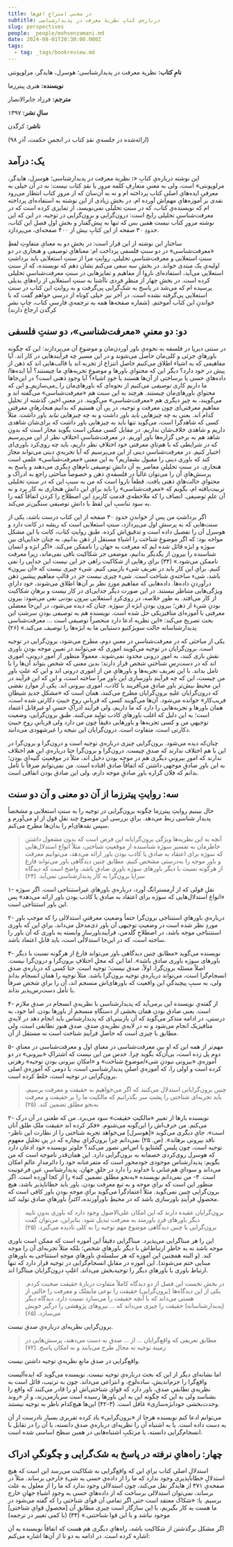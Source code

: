 ```yaml
---
title: در سختیِ امتزاجِ افق‌ها
subtitle: درباره‌یِ کتابِ نظریهٔ معرفت در پدیدارشناسی
slug: perspectives
people: _people/mohsenzamani.md
date: 2024-08-01T20:30:00.000Z
tags:
  - tag: _tags/bookreview.md
---
```


**نامِ کتاب:** نظریة معرفت در پدیدارشناسی؛ هوسرل،
هایدگر، مرلوپونتی

**نویسنده:** هنری پیترزما


**مترجم:** فرزاد جابرالانصار

**سالِ نشر:** ۱۳۹۷

**ناشر:** کرگدن

(ارائه‌شده در جلسه‌یِ
نقدِ کتاب در انجمنِ حکمت، آذرِ ۹۸)



## یک: درآمد

این نوشته درباره‌یِ کتابِ «**:** نظریة معرفت در پدیدارشناسی؛ هوسرل، هایدگر، مرلوپونتی» است، ولی به معنیِ متعارفِ کلمه مرور یا نقدِ کتاب نیست: نه در آن خیلی به معرفیِ ایده‌هایِ اصلیِ کتاب پرداخته ام و نه به آن‌سان که از مرورِ کتاب انتظار می‌رود نقدی بر آموزه‌هایِ مهم‌اش آورده ام. در بخشِ زیادی از این نوشته به استفاده‌ای پرداخته ام که نویسنده‌یِ کتاب، که در سنتِ تحلیلی نمی‌نویسد، از تمایزی کرده است که در معرفت‌شناسیِ تحلیلی رایج است: درون‌گرایی و برون‌گرایی در توجیه. در این که این نوشته مرورِ کتاب نیست همین بس که تنها به پیش‌گفتار و بخشِ اولِ فصلِ این کتاب، حدودِ ۳۰ صفحه از این کتابِ بیش از ۴۰۰ صفحه‌ای، می‌پردازد.

ساختارِ این نوشته از این قرار است: در بخشِ دو به معنایِ متفاوتِ لفظِ «معرفت‌شناسی» در دو سنتِ فلسفی‌ پرداخت ام: معناهایِ توصیفی و هنجاری در دو سنتِ استعلایی و معرفت‌شناسیِ تحلیلی. روایتِ مرا از سنتِ استعلایی باید برداشتِ اولیه‌یِ یک مبتدی خواند. در بخشِ سه سعی می‌کنم نشان دهم که نویسنده، که از سنتِ استعلایی می‌آید، استفاده‌ای ناروا از مفاهیم و تمایزهایی در سنتِ معرفت‌شناسیِ تحلیلی کرده است. در بخشِ چهار از منظرِ فردی ناآشنا به سنتِ استعلایی از راه‌هایِ بدیلی پرسیده ام که می‌شد در پاسخ به شک‌گرایی پی‌گرفت و به روایتِ‌ این کتاب در سنتِ استعلایی پی‌گرفته نشده است. در آخر نیز خیلی کوتاه از درسی خواهم گفت که با خواندنِ این کتاب آموختم. (شماره صفحه‌ها همه به ترجمه‌یِ فارسیِ کتاب، چاپِ نشرِ کرگدن ارجاع دارند)
## دو: دو معنیِ «معرفت‌شناسی»، دو سنتِ فلسفی
در سنتی دیرپا در فلسفه به نحوه‌یِ باور آوردن‌مان و موضوعِ آن می‌پردازند: این که چگونه باورهایِ جزئی و کلی‌مان حاصل می‌شوند و در این مسیر چه فرآیندهایی در کار اند. آیا مفاهیمی که به اشیاء اطلاق می‌کنیم حاصلِ انتزاع از تجربه اند یا قالب‌هایی اند که ذهن از پیش در خود دارد؟ دیگر این که محتوایِ باورها و موضوعِ تجربه‌هایِ ما چیستند؟ آیا ایده‌ها/داده‌هایِ حسی یا برساختی از آن‌ها هستند یا خودِ اشیاء؟ آیا وجودِ ذهنی است؟ در این‌جا‌ها ما داریم کاری _توصیفی_ می‌کنیم از نحوه‌ای که باورهای‌مان را _می‌سازیم_و این که محتوایِ باورهای‌مان چیستند. هرچند به این سنت هم «معرفت‌شناسی» می‌گفته اند و می‌گویند، به چیزِ دیگری هم «معرفت‌شناسی» می‌گویند. در معنیِ اخیر، گذشته از تحلیلِ مفاهیمِ معرفتی‌ای چون معرفت و توجیه، در پیِ آن هستیم که بدانیم _هنجارهایِ_ معرفتی کدام اند. یعنی به چه چیزهایی _باید_ باور داشت و به چه چیزهایی _نباید_ باور داشت. مثلاً کسی که شاهدگرا است، می‌گوید تنها باید به چیزهایی باور داشت که برای‌شان شاهدی داریم و شاهدی خلاف‌شان نداریم. در مقایل کسی ممکن است بگوید مجاز است که بدونِ شاهد هم به برخی گزاره‌ها باور آوریم. در معرفت‌شناسیِ اختلافِ نظر از این می‌پرسیم که در شرایطی که با هم‌تایِ معرفتی خود اختلافِ نظر داریم، باید چه روی‌کرد باوری‌ای اختیار کنیم. در معرفت‌شناسیِ دینی از این می‌پرسیم که آیا تجریه‌یِ دینی می‌تواند مجاز کند که باوری دینی را مقبول بشماریم؟ به این معنی «معرفت‌شناسی» علمی است هنجاری. در سنتِ تحلیلیِ معاصر به آن دانشِ توصیفی نام‌هایِ دیگری می‌دهند و پاسخ به پرسش‌هایِ آن را می‌توان غالباً در فلسفه‌یِ ذهن و خصوصاً مباحثی راجع به ادراک و محتوایِ حالت‌هایِ ذهنی یافت. قطعاً ناروا است که من به سببِ این که در سنتِ تحلیلی تربیت‌یافته ام، بگویم که «معرفت‌شناسی» را باید برایِ این دانشِ هنجاری به کار برد و نه آن علمِ توصیفی. انصاف را که ملاحظه‌یِ قدمتِ کاربردِ این اصطلاح را کردن اتفاقاً کفه‌ را به سود تناسبِ این لفظ با دانشِ توصیفی سنگین‌تر می‌کند. 

اگر برداشتِ من پس از خواندنِ حدودِ ۳۰ صفحه از این کتاب درست باشد، یکی از سنت‌هایی که به پرسشِ اول می‌پردازد، سنتِ استعلایی است که ریشه در کانت دارد و هوسرل آن را تفصیل داده است و تدقیق‌اش کرده. طبقِ روایتِ کتاب، کانت با این مشکل مواجه بود: که اگر موضوعِ شناخت را اشیاءِ مستقل از ذهن بدانیم، به چنان جدایی‌ای بینِ سوژه و ‌ابژه قائل شده ایم که معرفت به جهان را ناممکن می‌کند. «اگر ابژه و انسان شناسنده را بیرون از یگدیگر بدانیم، موضعی جز شکاکیت باقی نمی‌ماند، زیرا معرفت ناممکن می‌شود.» (۳۴) برایِ رهایی از شکاکیت راهی جز این نیست این جدایی را نفی کنیم. برایِ این کار باید در تعریفِ شیء بازبینی کنیم. شیء چیزی نیست که «آن بیرون» باشد، شیء ساخته‌یِ شناخت است. شیء چیزی نیست جز در قالبِ مفاهیم پیشین ذهن درآوردنِ داده‌ها. داد‌ه‌هایی که مفاهیم موردِ نظر بر آن‌ها اطلاق می‌شوند، خود دارایِ ویژگی‌هایی متناظر نیستند. در این صورت دیگر جدایی‌ای در کار نیست و برهانِ شکاکیت از کار می‌ا‌فتد. به طورِ خلاصه، در روی‌کردِ استعلایی _بیرون بودنی_ نفی می‌شود: بیرون بودنِ شیء از ذهن؛ بیرون بودنِ ابژه از سوژه. چنان که دیده می‌شود، در این‌جا معضلی معرفتی با آموزه‌ای متافیزیکی حل شده است. نویسنده هم به توصیفی بودنِ سرشتِ این بحث تصریح می‌کند: «این نظریه ادعا دارد منحصراً توصیفی است ... معرفت‌شناسی پدیدارشناسانه حالت سوبژکتیو دستیابی ما به ابژه‌ها را توصیف می‌کند.» (۲۶)

یکی از مباحثی که در معرفت‌شناسیِ در معنیِ دوم، مطرح می‌شود، برون‌گرایی در توجیه است. برون‌گرایان در توجیه می‌گویند اموری که می‌توانند در تعیینِ موجه بودنِ باوری نقش بازی کنند، به امورِ درونی محدود نمی‌شوند. معمولاً منظور از امورِ درونی، اموری اند که در دست‌رسِ شناختیِ شخص قرار دارند؛ بدین معنی که شخص بتواند آن‌ها را با تامل بداند. با این تعریف تجربه‌ها و باورهایِ من از اموری درونی اند و این که علتِ باورِ من چیست، این که چه فرآیندِ باورسازی این باورِ مرا ساخته است، و این که این فرآیند در این محیط بیش‌تر باورِ صادق می‌آفریند یا کاذب، اموری بیرونی اند. یکی از مواردِ نقضی که درون‌گرایان علیهِ برون‌گرایان مطرح می‌کنند، همان‌ است که «مشکلِ جدیدِ شیطانِ فریب‌کار» خوانده می‌شود. آن‌ها می‌گویند کسی که قربانیِ روحِ خبیثِ دکارتی شده است، همان باورها و تجربه‌هایی را دارد که ما داریم، ولی فرآیند ادراکِ حسیِ او غیرقابل اعتماد است؛ به این دلیل که اغلب باورهایِ کاذب تولید می‌کنند. طبقِ برون‌گرایی، وضعیت توجیهیِ من و کسی تجربه‌ها و باورهایی دقیقاً چون من دارد ولی قربانیِ روحِ خبیثِ دکارتی است، متفاوت است. درون‌گرایان این نتیجه را غیرشهودی می‌دانند.  

چنان‌که دیده می‌شود. برون‌گرایی چیزی درباره‌یِ توجیه است و درون‌گرا و برون‌گرا در این با هم اختلاف ندارند که صدق چیست. درون‌گرا و برون‌گرا حتا درباره‌یِ این هم اختلاف ندارند که امورِ بیرونیِ دیگری هم در موجه بودن دخیل اند، مثلاً در موقعیتِ گتیه‌ای بودن؛ به این باورِ صادقِ موجهی داشتن که اتفاقاً صادق افتاده است. من نمی‌توانم صرفاً با تأمل بدانم که فلان گزاره باورِ صادقِ موجه دارم، ولی این صادق بودن اتفاقی است. 

## سه: روایتِ پیترزما از آن دو معنی و آن دو سنت
حال ببینیم روایتِ پیترزما چگونه برون‌گرایی در توجیه را به سنتِ استعلایی و مشخصاً پدیدار شناسی ربط می‌دهد. برایِ بررسی این موضوع چند نقلِ قول از او می‌آورم و سپس نقدهای‌ام را بدان‌ها مطرح می‌کنم.  
> آنچه به این نظریه‌ها ویژگی برون‌گرایانه این فرض است که بدون مشغول داشتن خاطرمان به تفسیر سوژة شناسنده از موقعیتِ شناختی، مثلاً انواع استدلال‌هایی که سوژه برای اعتقاد به صادق یا کاذب بودن باور ارائه می‌دهد، می‌توانیم معرفت و باور موجه را به‌درستی مشخص کنیم. مطابق چنین دیدگاهی باور می‌تواند فارغ از هرگونه نسبت با دیگر باورهای سوژه باوری صادق باشد. واضح است که دیدگاه سراپا برون‌گرا به کار پدیدارشناسی نمی‌آید. (۲۴)

۱- نقلِ قولی که از آرمسترانگ آورد، درباره‌یِ باورهایِ غیراستنتاجی است. اگر سوژه «انواع استدلال‌هایی که سوژه برای اعتقاد به صادق یا کاذب بودن باور ارائه می‌دهد» پس این باور استنتاجی است. 

۲- درباره‌یِ باورهایِ استنتاجی برون‌گرا حتماً وضعیتِ معرفتیِ استدلالی را که موجبِ باورِ موردِ نظر شده است در وضعیتِ توجیهی آن باور ذی‌مدخل می‌داند. برایِ این که باوری استنتناجی موجه باشد، در اصطلاحِ گلدمن، فرآیند‌باورسازِ وابسته به باوری که آن باور را ساخته است، که در این‌جا استدلالی است، باید قابلِ اعتماد باشد. 

۳- نویسنده می‌گوید «مطابق چنین دیدگاهی باور می‌تواند فارغ از هرگونه نسبت با دیگر باورهای سوژه باوری صادق باشد». اما این که محلِ اختلافِ برون‌گرا و درون‌گرا نیست. اصلاً مسئله برون‌گرا، اولاً، صدق نیست؛ توجیه است. حتا کسی که درباره‌یِ صدق انسجام‌گرا است، می‌تواند درباره‌یِ توجیه برون‌گرا باشد. مثلاً توجیه را همان انسجام بداند ولی، به سببِ پیچیدگیِ این واقعیت که باورهای‌اش منسجم اند، آن را برایِ شخص صرفاً با تأمل دست‌رس‌پذیر نداند.

۴- از گفته‌یِ نویسنده این برمی‌آید که پدیدارشناسی با نظریه‌یِ انسجام در صدق ملازم است. یعنی صادق بودن همان بخشی از دستگاهِ‌ منسجمِ از باورها بودن. اما خود، به درستی، در ادامه متذکر می‌گوید که آن بازبینی‌ای که پدیدارشناس باید انجام دهد در لایه‌یِ متافیزیک انجام می‌شود و نه در لایه‌یِ نظریه‌یِ صدق. صدق هنوز تطابقی است، ولی مطابق با چیزی است که حاصلِ فرآیندِ شناخت است نه مستقل از آن. 

۵- مهم‌تر از همه این که او بینِ معرفت‌شناسی در معنایِ اول و معرفت‌شناسی در معنایِ دوم پل زده است، بی‌آن‌که بگوید چرا. حدس من این نیست که اشتراکِ «بیرونی» در دو آموزه‌یِ «بیرونی نبودنِ شیء/موضوعِ شناخت» و «امکانِ بیرونی بودنِ توجیه» رهزنی کرده است و اولی را، که آموزه‌یِ اصلیِ پدیدارشناسی است، با دومی که آموزه‌یِ اصلی برون‌گرایی در توجیه است، خلط کرده است.  
> چنین برون‌گرایانی استدلال می‌کنند که اگر می‌خواهیم به حقیقت و معرفت برسیم، باید تجربه‌ای شناختی را پشتِ سر بگذرانیم که مالکیت ما را بر حقیقت و معرفت به‌نحو مطلق تضمین کند. (۲۵)

۲- نویسنده بارها از تعبیرِ «مالکیتِ حقیقت» سود می‌برد. من که طعنی در آن درک می‌کنم. من حرف‌اش را این‌گونه می‌شنوم. «فکر کرده اند حقیقت ملکِ طلق آنان است». جایِ دیگری می‌گوید «[هوسرل] می‌خواهد تجربة شناختی را از نظارت این ناظر-ناقد بیرونی برهاند». (ص. ۲۵) نمی‌دانم چرا برون‌گرایِ بیچاره که در پیِ تحلیلِ مفهومِ توجیه است، چون پلیسِ گشتاپو یا اس‌اس تصور می‌کند؟ جلوتر نویسنده خود اذعان دارد که هوسرل روی‌کردی خصمانه به برون‌گرایی دارد. این همان‌قدر ناموجه است که من بگویم: پدیدارشناس موجودی خودمحور است که متفرعنانه خود را دائرمدارِ عالمِ امکان می‌داند و سودایِ هم‌عنانی با خداوند را دارد در خلقِ جهان. پدیدارشناسی عینِ فرعونیت است.
۳- من نمی‌دانم نویسنده «به‌نحو مطلق تضمین کند» را از کجا آورده است. اگر منظور این است که برایِ موجه و به تبع معرفت بودن، باور باید خطاناپذیر باشد، هیچ ‌برون‌گرایی چنین نمی‌گوید. مثلاً اعتمادگرا می‌گوید برایِ موجه بودنِ باور کافی است که محصولِ فرآیندِ باورسازی باشد که در محیطِ باور‌آورنده، _اکثراً_ باورهایِ صادق تولید کند.  
> برون‌گرایان عقیده دارند که این امکان علی‌الاصول وجود دارد که باوری بدونِ تایید دیگر باورهای فردِ باورمند به معرفت تبدیل شود. بنابراین، می‌توان گفت برون‌گرایی با چنین دیدگاهی موضوع مهم توجیه را به کلی نادیده می‌گیرد. (۲۵)

این را هر مبناگرایی می‌پذیرد. مبناگرایی دقیقاً این‌ آموزه است که ممکن است باوری موجه باشد نه به خاطرِ ارتباط‌اش با دیگر باورهایِ شخص؛ بلکه مثلاً تجربه‌ای آن را موجه کند. (و البته همچنین این آموزه که هر سلسله‌یِ باورهایِ موجهِ استنتاجی به باورهایِ مبنایی ختم می‌شوند). این آموزه در مقابلِ انسجام‌گرایی در توجیه قرار دارد که تنها ارتباط باوری با باورهایِ دیگر را توجیه‌بخش می‌داند. اغلبِ درون‌گرایان مبناگرا اند.
> در بخشِ نخست این فصل از دو دیدگاه کاملاً متفاوت دربارهٔ حقیقت صحبت کردم. یکی از این دیدگاه‌ها (برون‌گرایی) حقیقت را نوعی مایملک و معرفت را حالتی از هستی می‌داند که با آنچه حقیقت را می‌سازد نسبت دارد. دیدگاه دیگر (پدیدارشناسانه) حقیقت را چیزی می‌داند که ... نیروهای پژوهشی را درگیر خویش می‌سازد. (۶۵)

برون‌گرایی نظریه‌ای درباره‌یِ صدق نیست. 

> مطابق تعریفی که واقع‌گرایان ... از ... صدق به دست می‌دهند، پرسش‌هایی در زمینة توجیه نه مجال طرح می‌یابند و نه امکان پاسخ. (۷۲)

واقع‌گرایی در صدق مانعِ نظریه‌یِ توجیه داشتن نیست.

اما نشانه‌ای دیگر از این که بحث درباره‌یِ توجیه نیست. نویسنده می‌گوید که ایده‌آلیست واقع‌گرا را جزم‌اندیش، ساده‌لوح، و انتزاعی می‌داند. چون به ترتیب، قائل است به نظریه‌یِ تطابقیِ صدق، باور دارد که قوایِ شناختی‌اش او را قادر می‌کنند که واقع را بشناسد ولی به این که چگونه این به این باورها رسیده است سربازمی‌زند، و از «روند وحدت‌بخشی خودابژه‌سازی» غافل است. (۳-۴۲) این‌ها هیچ‌کدام ناظر به توجیه نیستند. 

می‌توانم ادعا کنم نویسنده هرجا از «برون‌گرایی» یاد کرده تقریری بسیار نادرست از آن به دست داده است. یا به اشتباه آن را نظریه‌ای درباره‌یِ صدق دانسته، یا آن را در تقابل با انسجام‌گرایی دانسته، یا مرتکبِ اشتباه‌هایی در همین سطح اساسی شده است.

## چهار: راه‌هایِ نرفته در پاسخ به شک‌گرایی و چگونگیِ ادراک

استدلالِ اصلیِ کتاب برایِ این که واقع‌گرایی به شکاکیت می‌رسد این است که هیچ استدلالِ خطاناپذیری وجود ندارد که ما را از داده‌یِ حسی به شیءِ خارجی برساند. مثلاً در صفحه‌یِ ۳۷۱ از هایدگر نقل می‌کند، چون استدلالی وجود ندارد که ما را از معلول به علت برساند، نمی‌توان استدلالی برساخت که از داده‌هایِ حسی به وجودِ اشیاءِ جهانِ خارج برسیم. یا: «شکاک معتقد است حتی اگر تمامی آن قوای شناختی را که گفته می‌شود در ما هست به کار بگیریم، با این سازگار است چیزی مطابقِ آن [محصولِ قوایِ شناختی] موجود نباشد و با این قوا شناختنی.» (۳۴) (با کمی تغییر در ترجمه)

اگر مشکل برگذشتن از شکاکیت باشد، راه‌هایِ دیگری هم هست که اتفاقاً نویسنده به آن اشاره کرده است. در ادامه به دو تا از آن‌ها اشاره می‌کنم:

